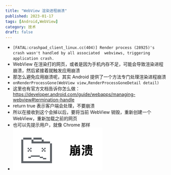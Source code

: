 ```yaml
---
title: "WebView 渲染进程崩溃"
published: 2023-01-17
tags: [Android,WebView]
category: 技术
draft: false
---
```


- `[FATAL:crashpad_client_linux.cc(404)] Render process (28925)'s crash wasn't handled by all associated  webviews, triggering application crash.`
- WebView 在渲染打的网页，或者是因为手机内存不足，可能会导致渲染进程崩溃，然后紧接着就触发应用崩溃
- 那怎么避免应用崩溃呢，其实 Android 提供了一个方法专门处理渲染进程崩溃
- `onRenderProcessGone(WebView view,RenderProcessGoneDetail detail)`
- 这里也有官方文档告诉你怎么做：https://developer.android.com/guide/webapps/managing-webview#termination-handle
- return true 表示客户端会处理，不要崩溃
- 所以在接收到这个会掉以后，要将当前 WebView 销毁，重新创建一个 WebView，重新加载之前的网页
- 也可以先提示用户，就像 Chrome 那样
- ![img.png](img.png)